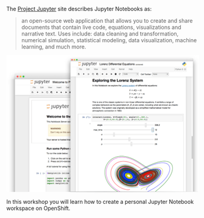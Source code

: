 The [Project Jupyter](https://jupyter.org/) site describes Jupyter Notebooks as:

> an open-source web application that allows you to create and share documents that contain live code, equations, visualizations and narrative text. Uses include: data cleaning and transformation, numerical simulation, statistical modeling, data visualization, machine learning, and much more.

![Jupyter Notebooks](jupyterpreview.png)

In this workshop you will learn how to create a personal Jupyter Notebook workspace on OpenShift.
